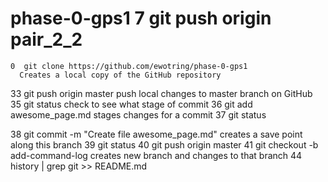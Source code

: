 # phase-0-gps1    7  git push origin pair_2_2
    0  git clone https://github.com/ewotring/phase-0-gps1
      Creates a local copy of the GitHub repository
   33  git push origin master
        push local changes to master branch on GitHub
   35  git status
        check to see what stage of commit
   36  git add awesome_page.md
        stages changes for a commit
   37  git status

   38  git commit -m "Create file awesome_page.md"
        creates a save point along this branch
   39  git status
   40  git push origin master
   41  git checkout -b add-command-log
        creates new branch and changes to that branch
   44  history | grep git >> README.md 
        
